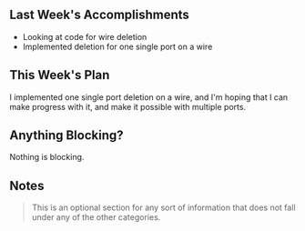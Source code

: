 ## Last Week's Accomplishments

* Looking at code for wire deletion
* Implemented deletion for one single port on a wire

## This Week's Plan

I implemented one single port deletion on a wire, and I'm hoping that I can make progress with it, and make it possible with multiple ports. 

## Anything Blocking?

Nothing is blocking.

## Notes

> This is an optional section for any sort of information that does not fall under any of the other categories.
